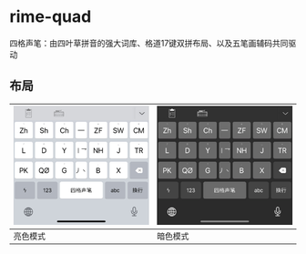 # rime-quad
四格声笔：由四叶草拼音的强大词库、格道17键双拼布局、以及五笔画辅码共同驱动

## 布局
![light](images/IMG_0413.PNG) | ![dark](images/IMG_0414.PNG)
-|-
亮色模式|暗色模式
